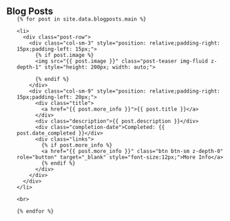 <h2 id="blogposts" style="margin: 2px 0px -15px;">Blog Posts</h2>

<div class="blogposts">
  <ol class="blogposts-list">

    {% for post in site.data.blogposts.main %}

    <li>
      <div class="post-row">
        <div class="col-sm-3" style="position: relative;padding-right: 15px;padding-left: 15px;">
          {% if post.image %} 
          <img src="{{ post.image }}" class="post-teaser img-fluid z-depth-1" style="height: 200px; width: auto;">

          {% endif %}
        </div>
        <div class="col-sm-9" style="position: relative;padding-right: 15px;padding-left: 20px;">
          <div class="title">
            <a href="{{ post.more_info }}">{{ post.title }}</a>
          </div>
          <div class="description">{{ post.description }}</div>
          <div class="completion-date">Completed: {{ post.date_completed }}</div>
          <div class="links">
            {% if post.more_info %} 
            <a href="{{ post.more_info }}" class="btn btn-sm z-depth-0" role="button" target="_blank" style="font-size:12px;">More Info</a>
            {% endif %}
          </div>
        </div>
      </div>
    </li>

    <br>

    {% endfor %}

  </ol>
</div>
